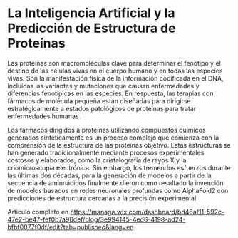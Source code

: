 # La Inteligencia Artificial y la Predicción de Estructura de Proteínas 



Las proteínas son macromoléculas clave para determinar el fenotipo y el destino de las células vivas en el cuerpo humano y en todas las especies vivas. Son la manifestación física de la información codificada en el DNA, incluidas las variantes y mutaciones que causan enfermedades y diferencias fenotípicas en las especies. En respuesta, las terapias con fármacos de molécula pequeña están diseñadas para dirigirse estratégicamente a estados patológicos de proteínas para tratar enfermedades humanas.

Los fármacos dirigidos a proteínas utilizando compuestos químicos generados sintéticamente es un proceso complejo que comienza con la comprensión de la estructura de las proteínas objetivo. Estas estructuras se han generado tradicionalmente mediante procesos experimentales costosos y elaborados, como la cristalografía de rayos X y la criomicroscopía electrónica. Sin embargo, los tremendos esfuerzos durante las últimas dos décadas, para la generación de modelos a partir de la secuencia de aminoácidos finalmente dieron como resultado la invención de modelos basados en redes neuronales profundas como AlphaFold2 con predicciones de estructura cercanas a la precisión experimental.

Articulo completo en https://manage.wix.com/dashboard/bd46af11-592c-47e2-be47-fef0b7a96def/blog/3e994145-4ed6-4198-ad24-bfbf0077f0df/edit?tab=published&lang=en
